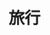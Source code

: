 ---
title: 旅行
description: A description of this category
image: 
slug: life/travel

# Badge style
style:
    background: "87aeb7"
    color: "#fff"
---